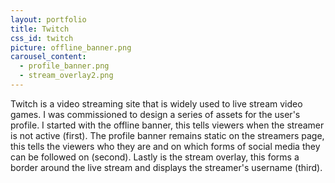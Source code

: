 ```yaml
---
layout: portfolio
title: Twitch
css_id: twitch
picture: offline_banner.png
carousel_content:
  - profile_banner.png
  - stream_overlay2.png
---
```

Twitch is a video streaming site that is widely used to live stream video games. I was commissioned to design a series of assets for the user's profile. I started with the offline banner, this tells viewers when the streamer is not active (first). The profile banner remains static on the streamers page, this tells the viewers who they are and on which forms of social media they can be followed on (second). Lastly is the stream overlay, this forms a border around the live stream and displays the streamer's username (third). 
